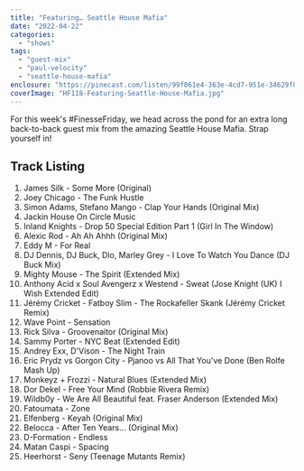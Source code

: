 ```yaml
---
title: "Featuring… Seattle House Mafia"
date: "2022-04-22"
categories: 
  - "shows"
tags: 
  - "guest-mix"
  - "paul-velocity"
  - "seattle-house-mafia"
enclosure: "https://pinecast.com/listen/99f061e4-363e-4cd7-951e-34629f8a4bc7.mp3 271188398 audio/mpeg "
coverImage: "HF118-Featuring-Seattle-House-Mafia.jpg"
---
```


For this week's #FinesseFriday, we head across the pond for an extra long back-to-back guest mix from the amazing Seattle House Mafia. Strap yourself in!

## Track Listing

1. James Silk - Some More (Original)
2. Joey Chicago - The Funk Hustle
3. Simon Adams, Stefano Mango - Clap Your Hands (Original Mix)
4. Jackin House On Circle Music
5. Inland Knights - Drop 50 Special Edition Part 1 (Girl In The Window)
6. Alexic Rod - Ah Ah Ahhh (Original Mix)
7. Eddy M - For Real
8. DJ Dennis, DJ Buck, Dlo, Marley Grey - I Love To Watch You Dance (DJ Buck Mix)
9. Mighty Mouse - The Spirit (Extended Mix)
10. Anthony Acid x Soul Avengerz x Westend - Sweat (Jose Knight (UK) I Wish Extended Edit)
11. Jérémy Cricket - Fatboy Slim - The Rockafeller Skank (Jérémy Cricket Remix)
12. Wave Point - Sensation
13. Rick Silva - Groovenaitor (Original Mix)
14. Sammy Porter - NYC Beat (Extended Edit)
15. Andrey Exx, D'Vison - The Night Train
16. Eric Prydz vs Gorgon City - Pjanoo vs All That You've Done (Ben Rolfe Mash Up)
17. Monkeyz + Frozzi - Natural Blues (Extended Mix)
18. Dor Dekel - Free Your Mind (Robbie Rivera Remix)
19. Wildb0y - We Are All Beautiful feat. Fraser Anderson (Extended Mix)
20. Fatoumata - Zone
21. Elfenberg - Keyah (Original Mix)
22. Belocca - After Ten Years... (Original Mix)
23. D-Formation - Endless
24. Matan Caspi - Spacing
25. Heerhorst - Seny (Teenage Mutants Remix)
